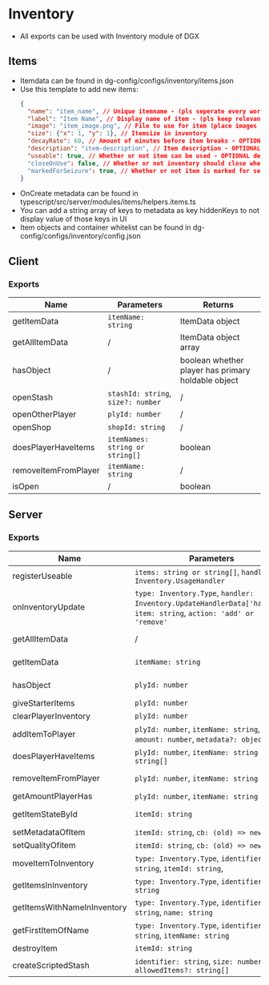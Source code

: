 # Inventory

- All exports can be used with Inventory module of DGX

## Items
- Itemdata can be found in dg-config/configs/inventory/items.json
- Use this template to add new items:
  ```json
  {
    "name": "item_name", // Unique itemname - (pls seperate every word with _ for uniformity)
    "label": "Item Name", // Display name of item - (pls keep relevant to item name)
    "image": "item_image.png", // File to use for item (place images in dg-ui/[src]/src/assets/inventory) - (pls keep itemname same or relevant to item name)
    "size": {"x": 1, "y": 1}, // Itemsize in inventory
    "decayRate": 60, // Amount of minutes before item breaks - OPTIONAL
    "description": "item-description", // Item description - OPTIONAL
    "useable": true, // Whether or not item can be used - OPTIONAL default: false
    "closeOnUse": false, // Whether or not inventory should close when used - OPTIONAL default: true
    "markedForSeizure": true, // Whether or not item is marked for seizure - OPTIONAL default: false
  }
  ```
- OnCreate metadata can be found in typescript/src/server/modules/items/helpers.items.ts
- You can add a string array of keys to metadata as key hiddenKeys to not display value of those keys in UI
- Item objects and container whitelist can be found in dg-config/configs/inventory/config.json


## Client
### Exports
| Name                 | Parameters                         | Returns                                            |
| -------------------- | ---------------------------------- | -------------------------------------------------- |
| getItemData          | `itemName: string`                 | ItemData object                                    |
| getAllItemData       | /                                  | ItemData object array                              |
| hasObject            | /                                  | boolean whether player has primary holdable object |
| openStash            | `stashId: string`, `size?: number` | /                                                  |
| openOtherPlayer      | `plyId: number`                    | /                                                  |
| openShop             | `shopId: string`                   | /                                                  |
| doesPlayerHaveItems  | `itemNames: string or string[]`    | boolean                                            |
| removeItemFromPlayer | `itemName: string`                 | /                                                  |  |
| isOpen               | /                                  | boolean                                            |

## Server
### Exports
| Name                        | Parameters                                                                                                             | Returns                                                  |
| --------------------------- | ---------------------------------------------------------------------------------------------------------------------- | -------------------------------------------------------- |
| registerUseable             | `items: string or string[]`, `handler: Inventory.UsageHandler`                                                         | /                                                        |
| onInventoryUpdate           | `type: Inventory.Type`, `handler: Inventory.UpdateHandlerData['handler]`, `item: string`, `action: 'add' or 'remove' ` | /                                                        |
| getAllItemData              | /                                                                                                                      | Promise<Record<string, Inventory.ItemData>>              |
| getItemData                 | `itemName: string`                                                                                                     | Inventory.ItemData                          or undefined |
| hasObject                   | `plyId: number`                                                                                                        | boolean, whether player has holdable obj                 |
| giveStarterItems            | `plyId: number`                                                                                                        | /                                                        |
| clearPlayerInventory        | `plyId: number`                                                                                                        | /                                                        |
| addItemToPlayer             | `plyId: number`, `itemName: string`, `amount: number`, `metadata?: object`                                             | /                                                        |
| doesPlayerHaveItems         | `plyId: number`, `itemName: string or string[]`                                                                        | Promise<boolean>                                         |
| removeItemFromPlayer        | `plyId: number`, `itemName: string `                                                                                   | Promise<boolean>, boolean shows succes                   |
| getAmountPlayerHas          | `plyId: number`, `itemName: string`                                                                                    | Promise<number>, amount of item                          |
| getItemStateById            | `itemId: string`                                                                                                       | Inventory.ItemData or undefined                          |
| setMetadataOfItem           | `itemId: string`, `cb: (old) => new`                                                                                   | /                                                        |
| setQualityOfitem            | `itemId: string`, `cb: (old) => new`                                                                                   | /                                                        |
| moveItemToInventory         | `type: Inventory.Type`, `identifier: string`, `itemId: string`,                                                        | /                                                        |
| getItemsInInventory         | `type: Inventory.Type`, `identifier: string`                                                                           | Promise<Inventory.ItemState[]>                           |
| getItemsWithNameInInventory | `type: Inventory.Type`, `identifier: string`, `name: string`                                                           | Promise<Inventory.ItemState[]>                           |
| getFirstItemOfName          | `type: Inventory.Type`, `identifier: string`, `itemName: string`                                                       | Promise<Inventory.ItemState or undefined>                |
| destroyItem                 | `itemId: string`                                                                                                       | /                                                        |
| createScriptedStash         | `identifier: string`, `size: number`, `allowedItems?: string[]`                                                        | /                                                        |